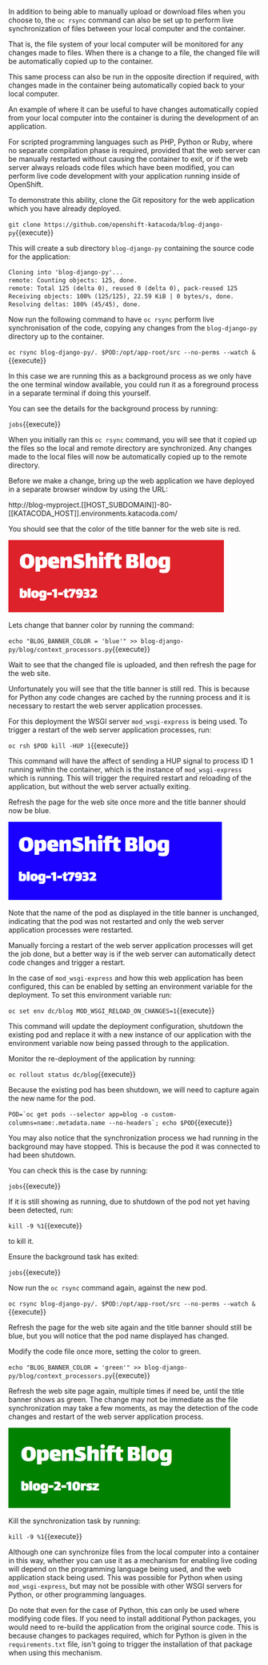 In addition to being able to manually upload or download files when you choose to, the ``oc rsync`` command can also be set up to perform live synchronization of files between your local computer and the container.

That is, the file system of your local computer will be monitored for any changes made to files. When there is a change to a file, the changed file will be automatically copied up to the container.

This same process can also be run in the opposite direction if required, with changes made in the container being automatically copied back to your local computer.

An example of where it can be useful to have changes automatically copied from your local computer into the container is during the development of an application.

For scripted programming languages such as PHP, Python or Ruby, where no separate compilation phase is required, provided that the web server can be manually restarted without causing the container to exit, or if the web server always reloads code files which have been modified, you can perform live code development with your application running inside of OpenShift.

To demonstrate this ability, clone the Git repository for the web application which you have already deployed.

``git clone https://github.com/openshift-katacoda/blog-django-py``{{execute}}

This will create a sub directory ``blog-django-py`` containing the source code for the application:

```
Cloning into 'blog-django-py'...
remote: Counting objects: 125, done.
remote: Total 125 (delta 0), reused 0 (delta 0), pack-reused 125
Receiving objects: 100% (125/125), 22.59 KiB | 0 bytes/s, done.
Resolving deltas: 100% (45/45), done.
```

Now run the following command to have ``oc rsync`` perform live synchronisation of the code, copying any changes from the ``blog-django-py`` directory up to the container.

``oc rsync blog-django-py/. $POD:/opt/app-root/src --no-perms --watch &``{{execute}}

In this case we are running this as a background process as we only have the one terminal window available, you could run it as a foreground process in a separate terminal if doing this yourself.

You can see the details for the background process by running:

``jobs``{{execute}}

When you initially ran this ``oc rsync`` command, you will see that it copied up the files so the local and remote directory are synchronized. Any changes made to the local files will now be automatically copied up to the remote directory.

Before we make a change, bring up the web application we have deployed in a separate browser window by using the URL:

http://blog-myproject.[[HOST_SUBDOMAIN]]-80-[[KATACODA_HOST]].environments.katacoda.com/

You should see that the color of the title banner for the web site is red.

![Blog Web Site Red](../../assets/intro-openshift/transferring-files/04-blog-web-site-red.png)

Lets change that banner color by running the command:

``echo "BLOG_BANNER_COLOR = 'blue'" >> blog-django-py/blog/context_processors.py``{{execute}}

Wait to see that the changed file is uploaded, and then refresh the page for the web site.

Unfortunately you will see that the title banner is still red. This is because for Python any code changes are cached by the running process and it is necessary to restart the web server application processes.

For this deployment the WSGI server ``mod_wsgi-express`` is being used. To trigger a restart of the web server application processes, run:

``oc rsh $POD kill -HUP 1``{{execute}}

This command will have the affect of sending a HUP signal to process ID 1 running within the container, which is the instance of ``mod_wsgi-express`` which is running. This will trigger the required restart and reloading of the application, but without the web server actually exiting.

Refresh the page for the web site once more and the title banner should now be blue.

![Blog Web Site Blue](../../assets/intro-openshift/transferring-files/04-blog-web-site-blue.png)

Note that the name of the pod as displayed in the title banner is unchanged, indicating that the pod was not restarted and only the web server application processes were restarted.

Manually forcing a restart of the web server application processes will get the job done, but a better way is if the web server can automatically detect code changes and trigger a restart.

In the case of ``mod_wsgi-express`` and how this web application has been configured, this can be enabled by setting an environment variable for the deployment. To set this environment variable run:

``oc set env dc/blog MOD_WSGI_RELOAD_ON_CHANGES=1``{{execute}}

This command will update the deployment configuration, shutdown the existing pod and replace it with a new instance of our application with the environment variable now being passed through to the application.

Monitor the re-deployment of the application by running:

``oc rollout status dc/blog``{{execute}}

Because the existing pod has been shutdown, we will need to capture again the new name for the pod.

``POD=`oc get pods --selector app=blog -o custom-columns=name:.metadata.name --no-headers`; echo $POD``{{execute}}

You may also notice that the synchronization process we had running in the background may have stopped. This is because the pod it was connected to had been shutdown.

You can check this is the case by running:

``jobs``{{execute}}

If it is still showing as running, due to shutdown of the pod not yet having been detected, run:

``kill -9 %1``{{execute}}

to kill it.

Ensure the background task has exited:

``jobs``{{execute}}

Now run the ``oc rsync`` command again, against the new pod.

``oc rsync blog-django-py/. $POD:/opt/app-root/src --no-perms --watch &``{{execute}}

Refresh the page for the web site again and the title banner should still be blue, but you will notice that the pod name displayed has changed.

Modify the code file once more, setting the color to green.

``echo "BLOG_BANNER_COLOR = 'green'" >> blog-django-py/blog/context_processors.py``{{execute}}

Refresh the web site page again, multiple times if need be, until the title banner shows as green. The change may not be immediate as the file synchronization may take a few moments, as may the detection of the code changes and restart of the web server application process.

![Blog Web Site Green](../../assets/intro-openshift/transferring-files/04-blog-web-site-green.png)

Kill the synchronization task by running:

``kill -9 %1``{{execute}}

Although one can synchronize files from the local computer into a container in this way, whether you can use it as a mechanism for enabling live coding will depend on the programming language being used, and the web application stack being used. This was possible for Python when using ``mod_wsgi-express``, but may not be possible with other WSGI servers for Python, or other programming languages.

Do note that even for the case of Python, this can only be used where modifying code files. If you need to install additional Python packages, you would need to re-build the application from the original source code. This is because changes to packages required, which for Python is given in the ``requirements.txt`` file, isn't going to trigger the installation of that package when using this mechanism.
